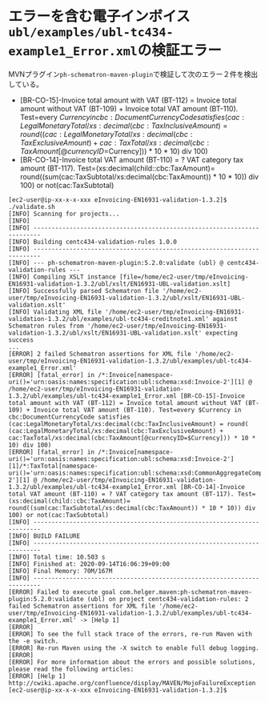 # エラーを含む電子インボイス`ubl/examples/ubl-tc434-example1_Error.xml`の検証エラー
MVNプラグイン`ph-schematron-maven-plugin`で検証して次のエラー２件を検出している。
* [BR-CO-15]-Invoice total amount with VAT (BT-112) = Invoice total amount without VAT (BT-109) + Invoice total VAT amount (BT-110). Test=every $Currency in cbc:DocumentCurrencyCode satisfies (cac:LegalMonetaryTotal/xs:decimal(cbc:TaxInclusiveAmount) = round( (cac:LegalMonetaryTotal/xs:decimal(cbc:TaxExclusiveAmount) + cac:TaxTotal/xs:decimal(cbc:TaxAmount[@currencyID=$Currency])) * 10 * 10) div 100)
* [BR-CO-14]-Invoice total VAT amount (BT-110) = ? VAT category tax amount (BT-117). Test=(xs:decimal(child::cbc:TaxAmount)= round((sum(cac:TaxSubtotal/xs:decimal(cbc:TaxAmount)) * 10 * 10)) div 100) or not(cac:TaxSubtotal)

```
[ec2-user@ip-xx-x-x-xxx eInvoicing-EN16931-validation-1.3.2]$ ./validate.sh
[INFO] Scanning for projects...
[INFO] 
[INFO] ------------------------------------------------------------------------
[INFO] Building centc434-validation-rules 1.0.0
[INFO] ------------------------------------------------------------------------
[INFO] --- ph-schematron-maven-plugin:5.2.0:validate (ubl) @ centc434-validation-rules ---
[INFO] Compiling XSLT instance [file=/home/ec2-user/tmp/eInvoicing-EN16931-validation-1.3.2/ubl/xslt/EN16931-UBL-validation.xslt]
[INFO] Successfully parsed Schematron file '/home/ec2-user/tmp/eInvoicing-EN16931-validation-1.3.2/ubl/xslt/EN16931-UBL-validation.xslt'
[INFO] Validating XML file '/home/ec2-user/tmp/eInvoicing-EN16931-validation-1.3.2/ubl/examples/ubl-tc434-creditnote1.xml' against Schematron rules from '/home/ec2-user/tmp/eInvoicing-EN16931-validation-1.3.2/ubl/xslt/EN16931-UBL-validation.xslt' expecting success
...
[ERROR] 2 failed Schematron assertions for XML file '/home/ec2-user/tmp/eInvoicing-EN16931-validation-1.3.2/ubl/examples/ubl-tc434-example1_Error.xml'
[ERROR] [fatal_error] in /*:Invoice[namespace-uri()='urn:oasis:names:specification:ubl:schema:xsd:Invoice-2'][1] @ /home/ec2-user/tmp/eInvoicing-EN16931-validation-1.3.2/ubl/examples/ubl-tc434-example1_Error.xml [BR-CO-15]-Invoice total amount with VAT (BT-112) = Invoice total amount without VAT (BT-109) + Invoice total VAT amount (BT-110). Test=every $Currency in cbc:DocumentCurrencyCode satisfies (cac:LegalMonetaryTotal/xs:decimal(cbc:TaxInclusiveAmount) = round( (cac:LegalMonetaryTotal/xs:decimal(cbc:TaxExclusiveAmount) + cac:TaxTotal/xs:decimal(cbc:TaxAmount[@currencyID=$Currency])) * 10 * 10) div 100)
[ERROR] [fatal_error] in /*:Invoice[namespace-uri()='urn:oasis:names:specification:ubl:schema:xsd:Invoice-2'][1]/*:TaxTotal[namespace-uri()='urn:oasis:names:specification:ubl:schema:xsd:CommonAggregateComponents-2'][1] @ /home/ec2-user/tmp/eInvoicing-EN16931-validation-1.3.2/ubl/examples/ubl-tc434-example1_Error.xml [BR-CO-14]-Invoice total VAT amount (BT-110) = ? VAT category tax amount (BT-117). Test=(xs:decimal(child::cbc:TaxAmount)= round((sum(cac:TaxSubtotal/xs:decimal(cbc:TaxAmount)) * 10 * 10)) div 100) or not(cac:TaxSubtotal)
[INFO] ------------------------------------------------------------------------
[INFO] BUILD FAILURE
[INFO] ------------------------------------------------------------------------
[INFO] Total time: 10.503 s
[INFO] Finished at: 2020-09-14T16:06:39+09:00
[INFO] Final Memory: 70M/167M
[INFO] ------------------------------------------------------------------------
[ERROR] Failed to execute goal com.helger.maven:ph-schematron-maven-plugin:5.2.0:validate (ubl) on project centc434-validation-rules: 2 failed Schematron assertions for XML file '/home/ec2-user/tmp/eInvoicing-EN16931-validation-1.3.2/ubl/examples/ubl-tc434-example1_Error.xml' -> [Help 1]
[ERROR] 
[ERROR] To see the full stack trace of the errors, re-run Maven with the -e switch.
[ERROR] Re-run Maven using the -X switch to enable full debug logging.
[ERROR] 
[ERROR] For more information about the errors and possible solutions, please read the following articles:
[ERROR] [Help 1] http://cwiki.apache.org/confluence/display/MAVEN/MojoFailureException
[ec2-user@ip-xx-x-x-xxx eInvoicing-EN16931-validation-1.3.2]$ 
```